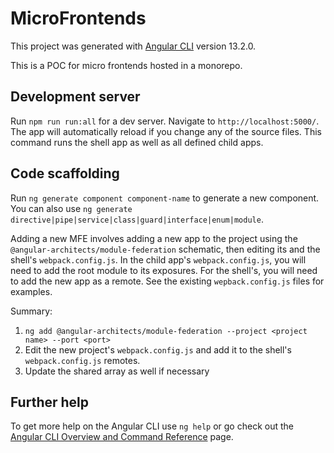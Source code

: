 # MicroFrontends

This project was generated with [Angular CLI](https://github.com/angular/angular-cli) version 13.2.0.

This is a POC for micro frontends hosted in a monorepo.

## Development server

Run `npm run run:all` for a dev server. Navigate to `http://localhost:5000/`. The app will automatically reload if you change any of the source files. This command runs the shell app as well as all defined child apps.

## Code scaffolding

Run `ng generate component component-name` to generate a new component. You can also use `ng generate directive|pipe|service|class|guard|interface|enum|module`.

Adding a new MFE involves adding a new app to the project using the `@angular-architects/module-federation` schematic, then editing its and the shell's `webpack.config.js`. In the child app's `webpack.config.js`, you will need to add the root module to its exposures. For the shell's, you will need to add the new app as a remote. See the existing `wepback.config.js` files for examples.

Summary:
1. `ng add @angular-architects/module-federation --project <project name> --port <port>`
2. Edit the new project's `webpack.config.js` and add it to the shell's `webpack.config.js` remotes.
3. Update the shared array as well if necessary


## Further help

To get more help on the Angular CLI use `ng help` or go check out the [Angular CLI Overview and Command Reference](https://angular.io/cli) page.
